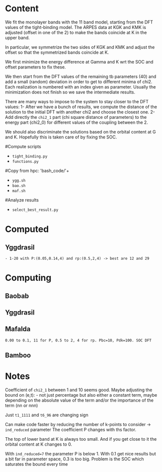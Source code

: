 # Content
We fit the monolayer bands with the 11 band model, starting from the DFT values of the tight-binding model. 
The ARPES data at KGK and KMK is adjusted (offset in one of the 2) to make the bands coincide at K in the upper band.

In particular, we symmetrize the two sides of KGK and KMK and adjust the offset so that the symmetrized bands coincide at K.

We first minimize the energy difference at Gamma and K wrt the SOC and offset parameters to fix these.

We then start from the DFT values of the remaining tb parameters (40) and add a small (random) deviation in order to get to different minima of chi2. 
Each realization is numbered with an index given as parameter. Usually the minimization does not finish so we save the intermediate results.

There are many ways to impose to the system to stay closer to the DFT values:
    1- After we have a bunch of results, we compute the distance of the solution to the initial DFT with another chi2
    and choose the closest one. 
    2- Add directly the `chi2_1` part (chi square distance of parameters) to the energy part (chi2_0) for different values of the coupling between the 2.

We should also discriminate the solutions based on the orbital content at G and K. Hopefully this is taken care of by fixing the SOC.

#Compute scripts
- `tight_binding.py`
- `functions.py`

#Copy from hpc: 'bash_code/'+
- `ygg.sh`
- `bao.sh`
- `maf.sh`

#Analyze results
- `select_best_result.py`


# Computed
## Yggdrasil
    - 1-20 with P:(0.05,0.14,4) and rp:(0.5,2,4) -> best are 12 and 29

# Computing
## Baobab
## Yggdrasil
## Mafalda
    0.00 to 0.1, 11 for P, 0.5 to 2, 4 for rp. Pbc=10, Pdk=100. SOC DFT
## Bamboo



# Notes
Coefficient of `chi2_1` between 1 and 10 seems good. 
Maybe adjusting the bound on (e,t):
    - not just percentage but also either a constant term, maybe depending on 
      the absolute value of the term and/or the importance of the term (nn or nnn)

Just `t1_1111` and `t6_96` are changing sign

Can make code faster by reducing the number of k-points to consider -> `ind_reduced` parameter
The coefficient P changes with ths factor.

The top of lower band at K is always too small. And if you get close to it the orbital content at K changes to 0.

With `ind_reduced=7` the parameter P is below 1. 
With 0.1 get nice results but a bit far in parameter space, 0.3 is too big.
Problem is the SOC which saturates the bound every time












